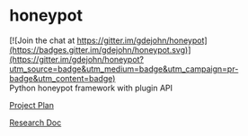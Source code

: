 # honeypot

[![Join the chat at https://gitter.im/gdejohn/honeypot](https://badges.gitter.im/gdejohn/honeypot.svg)](https://gitter.im/gdejohn/honeypot?utm_source=badge&utm_medium=badge&utm_campaign=pr-badge&utm_content=badge)<br/>
Python honeypot framework with plugin API

[Project Plan](https://docs.google.com/document/d/1NPZYz_Gn41zKydzIijU4lbnletNN57zfZNM8AaEY_ZQ/edit?usp=sharing)

[Research Doc](https://docs.google.com/document/d/10FqRp2M8X2r19Jm75DzA1jPB805p85qZo2l6CmV1bM0/edit?usp=sharing)
